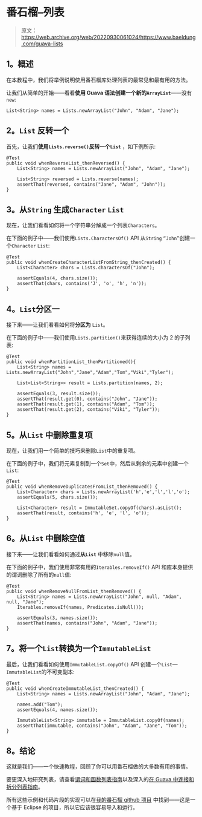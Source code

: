 # 番石榴–列表

> 原文：<https://web.archive.org/web/20220930061024/https://www.baeldung.com/guava-lists>

## **1。概述**

在本教程中，我们将举例说明使用番石榴库处理列表的最常见和最有用的方法。

让我们从简单的开始——看看**使用 Guava 语法创建一个新的`ArrayList`**——没有`new`:

```
List<String> names = Lists.newArrayList("John", "Adam", "Jane");
```

## **2。`List` 反转一个**

首先，让我们**使用`Lists.reverse()`反转一个`List`** ，如下例所示:

```
@Test
public void whenReverseList_thenReversed() {
    List<String> names = Lists.newArrayList("John", "Adam", "Jane");

    List<String> reversed = Lists.reverse(names);
    assertThat(reversed, contains("Jane", "Adam", "John"));
}
```

## **3。从`String`** 生成`Character` `List`

现在，让我们看看如何将一个字符串分解成一个列表`Characters`。

在下面的例子中——我们使用`Lists.CharactersOf()` API 从`String` `“John”`创建一个`Character` `List`:

```
@Test
public void whenCreateCharacterListFromString_thenCreated() {
    List<Character> chars = Lists.charactersOf("John");

    assertEquals(4, chars.size());
    assertThat(chars, contains('J', 'o', 'h', 'n'));
}
```

## **4。`List`分区一**

接下来——让我们看看如何将**分区为** `List`。

在下面的例子中——我们使用`Lists.partition()`来获得连续的大小为 2 的子列表:

```
@Test
public void whenPartitionList_thenPartitioned(){
    List<String> names = Lists.newArrayList("John","Jane","Adam","Tom","Viki","Tyler");

    List<List<String>> result = Lists.partition(names, 2);

    assertEquals(3, result.size());
    assertThat(result.get(0), contains("John", "Jane"));
    assertThat(result.get(1), contains("Adam", "Tom"));
    assertThat(result.get(2), contains("Viki", "Tyler"));
}
```

## **5。从`List`** 中删除重复项

现在，让我们用一个简单的技巧来删除`List`中的重复项。

在下面的例子中，我们将元素复制到一个`Set`中，然后从剩余的元素中创建一个`List`:

```
@Test
public void whenRemoveDuplicatesFromList_thenRemoved() {
    List<Character> chars = Lists.newArrayList('h','e','l','l','o');
    assertEquals(5, chars.size());

    List<Character> result = ImmutableSet.copyOf(chars).asList();
    assertThat(result, contains('h', 'e', 'l', 'o'));
}
```

## **6。从`List`** 中删除空值

接下来——让我们看看如何通过**从`List`** 中移除`null`值。

在下面的例子中，我们使用非常有用的`Iterables.removeIf()` API 和库本身提供的谓词删除了所有的`null`值:

```
@Test
public void whenRemoveNullFromList_thenRemoved() {
    List<String> names = Lists.newArrayList("John", null, "Adam", null, "Jane");
    Iterables.removeIf(names, Predicates.isNull());

    assertEquals(3, names.size());
    assertThat(names, contains("John", "Adam", "Jane"));
}
```

## **7。将一个`List`转换为一个`ImmutableList`**

最后，让我们看看如何使用`ImmutableList.copyOf()` API 创建一个`List`—`ImmutableList`的不可变副本:

```
@Test
public void whenCreateImmutableList_thenCreated() {
    List<String> names = Lists.newArrayList("John", "Adam", "Jane");

    names.add("Tom");
    assertEquals(4, names.size());

    ImmutableList<String> immutable = ImmutableList.copyOf(names);
    assertThat(immutable, contains("John", "Adam", "Jane", "Tom"));
}
```

## **8。结论**

这就是我们——一个快速教程，回顾了你可以用番石榴做的大多数有用的事情。

要更深入地研究列表，请查看[谓词和函数列表指南](/web/20220812064513/https://www.baeldung.com/guava-filter-and-transform-a-collection "Filtering and Transforming Collections in Guava")以及深入的[在 Guava 中连接和拆分列表指南](/web/20220812064513/https://www.baeldung.com/guava-joiner-and-splitter-tutorial "Guava – Join and Split Collections")。

所有这些示例和代码片段的实现可以在[我的番石榴 github 项目](https://web.archive.org/web/20220812064513/https://github.com/eugenp/tutorials/tree/master/guava-modules/guava-collections-list "The Github Project with the impl of all examples using Guava Collections") 中找到——这是一个基于 Eclipse 的项目，所以它应该很容易导入和运行。